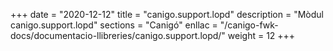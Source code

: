 +++
date        = "2020-12-12"
title       = "canigo.support.lopd"
description = "Mòdul canigo.support.lopd"
sections    = "Canigó"
enllac		= "/canigo-fwk-docs/documentacio-llibreries/canigo.support.lopd/"
weight		= 12
+++
